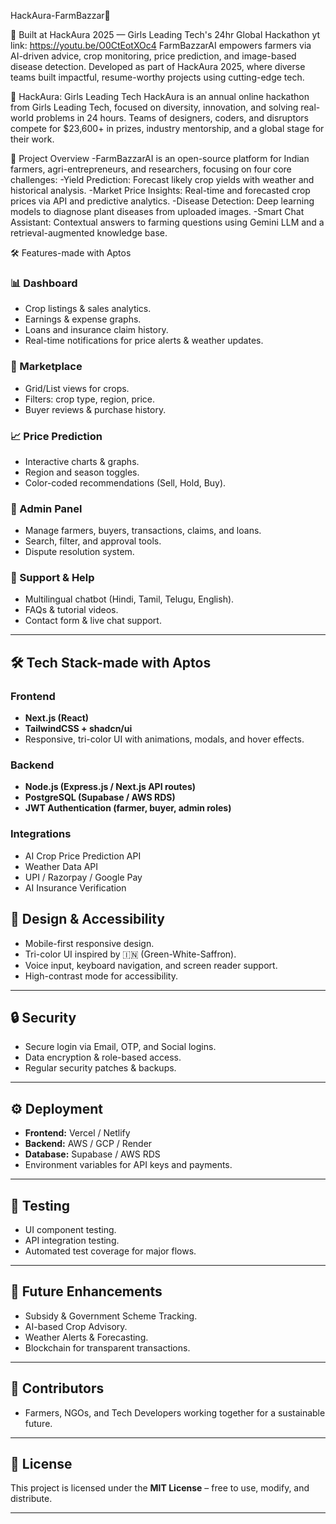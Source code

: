 HackAura-FarmBazzar🌾
  
🌾 Built at HackAura 2025 — Girls Leading Tech's 24hr Global Hackathon
yt link: https://youtu.be/O0CtEotXOc4
FarmBazzarAI empowers farmers via AI-driven advice, crop monitoring, price prediction, and image-based disease detection. Developed as part of HackAura 2025, where diverse teams built impactful, resume-worthy projects using cutting-edge tech.

🌟 HackAura: Girls Leading Tech
HackAura is an annual online hackathon from Girls Leading Tech, focused on diversity, innovation, and solving real-world problems in 24 hours. Teams of designers, coders, and disruptors compete for $23,600+ in prizes, industry mentorship, and a global stage for their work.

🎯 Project Overview
-FarmBazzarAI is an open-source platform for Indian farmers, agri-entrepreneurs, and researchers, focusing on four core challenges:
-Yield Prediction: Forecast likely crop yields with weather and historical analysis.
-Market Price Insights: Real-time and forecasted crop prices via API and predictive analytics.
-Disease Detection: Deep learning models to diagnose plant diseases from uploaded images.
-Smart Chat Assistant: Contextual answers to farming questions using Gemini LLM and a retrieval-augmented knowledge base.

🛠️ Features-made with Aptos 
### 📊 Dashboard  
- Crop listings & sales analytics.  
- Earnings & expense graphs.  
- Loans and insurance claim history.  
- Real-time notifications for price alerts & weather updates.  

### 🛒 Marketplace  
- Grid/List views for crops.  
- Filters: crop type, region, price.  
- Buyer reviews & purchase history.  
### 📈 Price Prediction  
- Interactive charts & graphs.  
- Region and season toggles.  
- Color-coded recommendations (Sell, Hold, Buy).  

### 📑 Admin Panel  
- Manage farmers, buyers, transactions, claims, and loans.  
- Search, filter, and approval tools.  
- Dispute resolution system.  

### 💬 Support & Help  
- Multilingual chatbot (Hindi, Tamil, Telugu, English).  
- FAQs & tutorial videos.  
- Contact form & live chat support.  

---

## 🛠️ Tech Stack-made with Aptos 

### Frontend  
- **Next.js (React)**  
- **TailwindCSS + shadcn/ui**  
- Responsive, tri-color UI with animations, modals, and hover effects.  

### Backend  
- **Node.js (Express.js / Next.js API routes)**  
- **PostgreSQL (Supabase / AWS RDS)**  
- **JWT Authentication (farmer, buyer, admin roles)**  

### Integrations  
- AI Crop Price Prediction API  
- Weather Data API  
- UPI / Razorpay / Google Pay  
- AI Insurance Verification

  
## 📱 Design & Accessibility  
- Mobile-first responsive design.  
- Tri-color UI inspired by 🇮🇳 (Green-White-Saffron).  
- Voice input, keyboard navigation, and screen reader support.  
- High-contrast mode for accessibility.  

---

## 🔒 Security  
- Secure login via Email, OTP, and Social logins.  
- Data encryption & role-based access.  
- Regular security patches & backups.  

---

## ⚙️ Deployment  
- **Frontend:** Vercel / Netlify  
- **Backend:** AWS / GCP / Render  
- **Database:** Supabase / AWS RDS  
- Environment variables for API keys and payments.  

---

## 🧪 Testing  
- UI component testing.  
- API integration testing.  
- Automated test coverage for major flows.  

---

## 🌱 Future Enhancements  
- Subsidy & Government Scheme Tracking.  
- AI-based Crop Advisory.  
- Weather Alerts & Forecasting.  
- Blockchain for transparent transactions.  

---

## 👥 Contributors  
- Farmers, NGOs, and Tech Developers working together for a sustainable future.  

---

## 📄 License  
This project is licensed under the **MIT License** – free to use, modify, and distribute.  

---

